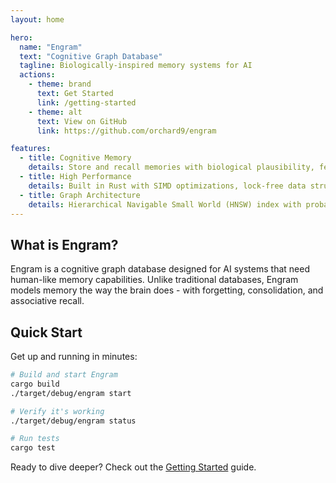 ```yaml
---
layout: home

hero:
  name: "Engram"
  text: "Cognitive Graph Database"
  tagline: Biologically-inspired memory systems for AI
  actions:
    - theme: brand
      text: Get Started
      link: /getting-started
    - theme: alt
      text: View on GitHub
      link: https://github.com/orchard9/engram

features:
  - title: Cognitive Memory
    details: Store and recall memories with biological plausibility, featuring spreading activation and memory consolidation
  - title: High Performance
    details: Built in Rust with SIMD optimizations, lock-free data structures, and NUMA-aware memory management
  - title: Graph Architecture
    details: Hierarchical Navigable Small World (HNSW) index with probabilistic confidence scoring
---
```


## What is Engram?

Engram is a cognitive graph database designed for AI systems that need human-like memory capabilities. Unlike traditional databases, Engram models memory the way the brain does - with forgetting, consolidation, and associative recall.

## Quick Start

Get up and running in minutes:

```bash
# Build and start Engram
cargo build
./target/debug/engram start

# Verify it's working
./target/debug/engram status

# Run tests
cargo test
```

Ready to dive deeper? Check out the [Getting Started](/getting-started) guide.